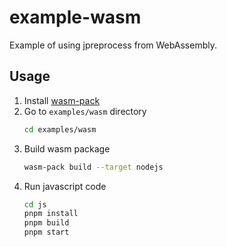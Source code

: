 # example-wasm

Example of using jpreprocess from WebAssembly.

## Usage

1. Install [wasm-pack](https://rustwasm.github.io/wasm-pack/installer/)
2. Go to `examples/wasm` directory
   ```bash
   cd examples/wasm
   ```
3. Build wasm package
   ```bash
   wasm-pack build --target nodejs
   ```
4. Run javascript code
   ```bash
   cd js
   pnpm install
   pnpm build
   pnpm start
   ```
